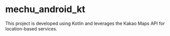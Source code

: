 # mechu_android_kt
This project is developed using Kotlin and leverages the Kakao Maps API for location-based services.
